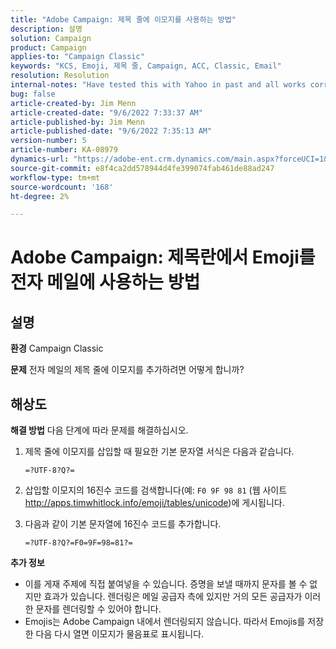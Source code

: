 ```yaml
---
title: "Adobe Campaign: 제목 줄에 이모지를 사용하는 방법"
description: 설명
solution: Campaign
product: Campaign
applies-to: "Campaign Classic"
keywords: "KCS, Emoji, 제목 줄, Campaign, ACC, Classic, Email"
resolution: Resolution
internal-notes: "Have tested this with Yahoo in past and all works correctly, but Microsoft Outlook only displays the encoding"
bug: false
article-created-by: Jim Menn
article-created-date: "9/6/2022 7:33:37 AM"
article-published-by: Jim Menn
article-published-date: "9/6/2022 7:35:13 AM"
version-number: 5
article-number: KA-08979
dynamics-url: "https://adobe-ent.crm.dynamics.com/main.aspx?forceUCI=1&pagetype=entityrecord&etn=knowledgearticle&id=dbbd8a36-b62d-ed11-9db1-0022480866ad"
source-git-commit: e8f4ca2dd578944d4fe399074fab461de88ad247
workflow-type: tm+mt
source-wordcount: '168'
ht-degree: 2%

---
```


# Adobe Campaign: 제목란에서 Emoji를 전자 메일에 사용하는 방법

## 설명


<b>환경</b>
Campaign Classic

<b>문제</b>
전자 메일의 제목 줄에 이모지를 추가하려면 어떻게 합니까?




## 해상도


<b>해결 방법</b>
다음 단계에 따라 문제를 해결하십시오.

1. 제목 줄에 이모지를 삽입할 때 필요한 기본 문자열 서식은 다음과 같습니다.

   `=?UTF-8?Q?=`
2. 삽입할 이모지의 16진수 코드를 검색합니다(예: `F0 9F 98 81` (웹 사이트 http://apps.timwhitlock.info/emoji/tables/unicode)에 게시됩니다.
3. 다음과 같이 기본 문자열에 16진수 코드를 추가합니다.

   `=?UTF-8?Q?=F0=9F=98=81?=`


<b>추가 정보</b>

- 이를 게재 주제에 직접 붙여넣을 수 있습니다. 증명을 보낼 때까지 문자를 볼 수 없지만 효과가 있습니다. 렌더링은 메일 공급자 측에 있지만 거의 모든 공급자가 이러한 문자를 렌더링할 수 있어야 합니다.
- Emojis는 Adobe Campaign 내에서 렌더링되지 않습니다. 따라서 Emojis를 저장한 다음 다시 열면 이모지가 물음표로 표시됩니다.



